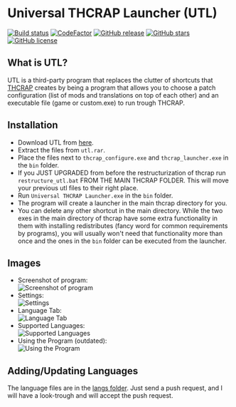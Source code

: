 # Universal THCRAP Launcher (UTL)
[![Build status](https://ci.appveyor.com/api/projects/status/fyrq8utgva8b1e8o?svg=true)](https://ci.appveyor.com/project/Tudi20/universal-thcrap-launcher)
[![CodeFactor](https://www.codefactor.io/repository/github/thpatch/universal-thcrap-launcher/badge)](https://www.codefactor.io/repository/github/thpatch/universal-thcrap-launcher)
[![GitHub release](https://img.shields.io/github/release/thpatch/Universal-THCRAP-Launcher.svg)](https://github.com/thpatch/Universal-THCRAP-Launcher/releases)
[![GitHub stars](https://img.shields.io/github/stars/thpatch/Universal-THCRAP-Launcher.svg)](https://github.com/thpatch/Universal-THCRAP-Launcher)
[![GitHub license](https://img.shields.io/github/license/thpatch/Universal-THCRAP-Launcher.svg)](https://github.com/thpatch/Universal-THCRAP-Launcher/blob/master/UNLICENSE.txt)

## What is UTL?
UTL is a third-party program that replaces the clutter of shortcuts that [THCRAP](https://github.com/thpatch/thcrap) creates by being a program that allows you to choose a patch configuration (list of mods and translations on top of each other) and an executable file (game or custom.exe) to run trough THCRAP.

## Installation
 - Download UTL from [here](https://github.com/Tudi20/Universal-THCRAP-Launcher/releases).
 - Extract the files from `utl.rar`.
 - Place the files next to `thcrap_configure.exe` and `thcrap_launcher.exe` in the `bin` folder.
 - If you JUST UPGRADED from before the restructurization of thcrap run `restructure_utl.bat` FROM THE MAIN THCRAP FOLDER. This will move your previous utl files to their right place.
 - Run `Universal THCRAP Launcher.exe` in the `bin` folder.
 - The program will create a launcher in the main thcrap directory for you.
 - You can delete any other shortcut in the main directory. While the two exes in the main directory of thcrap have some extra functionality in them with installing redistributes (fancy word for common requirements by programs), you will usually won't need that functionality more than once and the ones in the `bin` folder can be executed from the launcher.
 
## Images
 - Screenshot of program:  
 ![Screenshot of program](https://i.imgur.com/8QuWJ8l.png)
 - Settings:  
 ![Settings](https://i.imgur.com/8HnnRnY.png)
 - Language Tab:  
 ![Language Tab](https://i.imgur.com/FAfylHl.png)
 - Supported Languages:  
 ![Supported Languages](https://i.imgur.com/BozBook.png)
 - Using the Program (outdated):  
 ![Using the Program](https://i.imgur.com/B1KyHDF.gif)

## Adding/Updating Languages
The language files are in the [langs folder](https://github.com/Tudi20/Universal-THCRAP-Launcher/tree/master/langs).
Just send a push request, and I will have a look-trough and will accept the push request.
